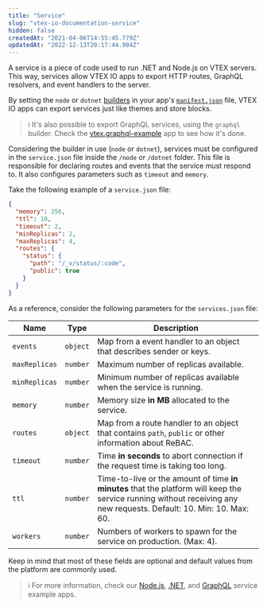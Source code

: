 ```yaml
---
title: "Service"
slug: "vtex-io-documentation-service"
hidden: false
createdAt: "2021-04-06T14:55:45.779Z"
updatedAt: "2022-12-13T20:17:44.904Z"
---
```

A service is a piece of code used to run .NET and Node.js on VTEX servers. This way, services allow VTEX IO apps to export HTTP routes, GraphQL resolvers, and event handlers to the server.

By setting the `node` or `dotnet` [builders](https://developers.vtex.com/vtex-developer-docs/docs/vtex-io-documentation-builders) in your app's [`manifest.json`](https://developers.vtex.com/vtex-developer-docs/docs/manifest) file, VTEX IO apps can export services just like themes and store blocks.

> ℹ️ It's also possible to export GraphQL services, using the `graphql` builder. Check the [vtex.graphql-example](https://github.com/vtex-apps/graphql-example) app to see how it's done.

Considering the builder in use (`node` or `dotnet`), services must be configured in the `service.json` file inside the `/node` or `/dotnet` folder. This file is responsible for declaring routes and events that the service must respond to. It also configures parameters such as `timeout` and `memory`.

Take the following example of a `service.json` file:

```json
{
  "memory": 256,
  "ttl": 10,
  "timeout": 2,
  "minReplicas": 2,
  "maxReplicas": 4,
  "routes": {
    "status": {
      "path": "/_v/status/:code",
      "public": true
    }
  }
}
```

As a reference, consider the following parameters for the `services.json` file:

|Name  |Type  |Description  |
|--|--| -- |
|`events` | `object` |Map from a event handler to an object that describes sender or keys.|
|`maxReplicas` | `number` |Maximum number of replicas available.|
|`minReplicas` | `number` |Minimum number of replicas available when the service is running. |
|`memory` |`number`  |Memory size **in MB** allocated to the service.|
|`routes` | `object` |Map from a route handler to an object that contains `path`, `public` or other information about ReBAC.|
|`timeout` | `number` |Time **in seconds** to abort connection if the request time is taking too long.|
|`ttl` | `number` | Time-to-live or the amount of time **in minutes** that the platform will keep the service running without receiving any new requests. Default: 10. Min: 10. Max: 60.|
|`workers` | `number` |Numbers of workers to spawn for the service on production. (Max: 4). |

Keep in mind that most of these fields are optional and default values from the platform are commonly used.

> ℹ️ For more information, check our [Node.js](https://github.com/vtex-apps/service-example), [.NET](https://github.com/vtex-apps/service-example-dotnet), and [GraphQL](https://github.com/vtex-apps/graphql-example) service example apps.

